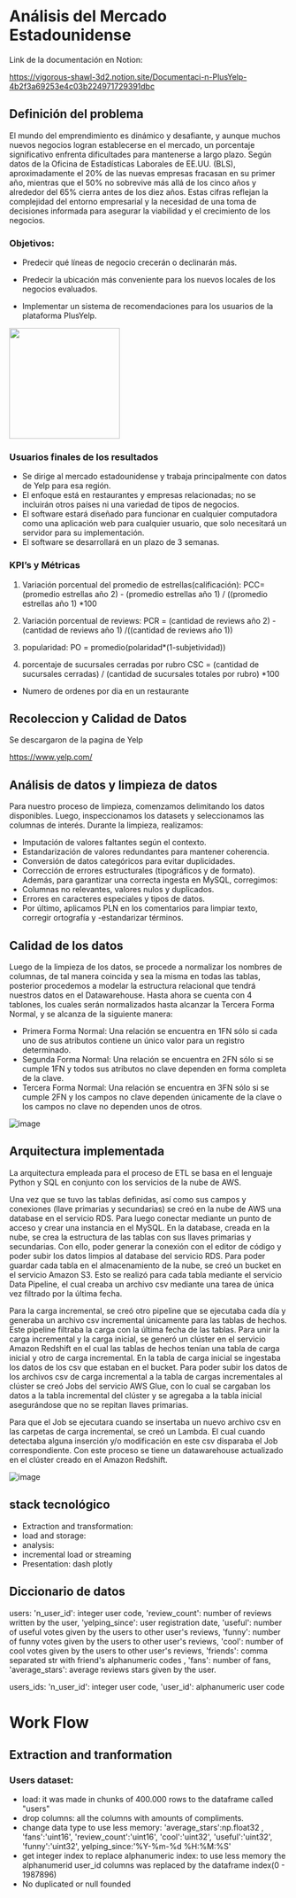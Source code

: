 # Análisis del Mercado Estadounidense 
Link de la documentación en Notion:

https://vigorous-shawl-3d2.notion.site/Documentaci-n-PlusYelp-4b2f3a69253e4c03b224971729391dbc

## Definición del problema

El mundo del emprendimiento es dinámico y desafiante, y aunque muchos nuevos negocios logran establecerse en el mercado, un porcentaje significativo enfrenta dificultades para mantenerse a largo plazo. Según datos de la Oficina de Estadísticas Laborales de EE.UU. (BLS), aproximadamente el 20% de las nuevas empresas fracasan en su primer año, mientras que el 50% no sobrevive más allá de los cinco años y alrededor del 65% cierra antes de los diez años. Estas cifras reflejan la complejidad del entorno empresarial y la necesidad de una toma de decisiones informada para asegurar la viabilidad y el crecimiento de los negocios.

### Objetivos:

- Predecir qué líneas de negocio crecerán o declinarán más.

- Predecir la ubicación más conveniente para los nuevos locales de los negocios evaluados.

- Implementar un sistema de recomendaciones para los usuarios de la plataforma PlusYelp.


<img src="https://media3.giphy.com/media/v1.Y2lkPTc5MGI3NjExd3A1dmF4ZTcyM3dvcndldjNoMW81ZXEyaXR2ZGEycTh5MjhjbDZjdiZlcD12MV9pbnRlcm5hbF9naWZfYnlfaWQmY3Q9Zw/w6NLkHuoWlcdXIHktr/giphy.gif" width="200">

### Usuarios finales de los resultados 

- Se dirige al mercado estadounidense y trabaja principalmente con datos de Yelp para esa región.
- El enfoque está en restaurantes y empresas relacionadas; no se incluirán otros países ni una variedad de tipos de negocios.
- El software estará diseñado para funcionar en cualquier computadora como una aplicación web para cualquier usuario, que solo necesitará un servidor para su implementación.
- El software se desarrollará en un plazo de 3 semanas.

### KPI’s y Métricas

1) Variación porcentual del promedio de estrellas(calificación):
    PCC= (promedio estrellas año 2) - (promedio estrellas año 1) / ((promedio estrellas año 1) *100

2) Variación porcentual de reviews:
    PCR = (cantidad de reviews año 2) - (cantidad de reviews año 1) /((cantidad de reviews año 1))

3) popularidad: 
    PO = promedio(polaridad*(1-subjetividad))

4) porcentaje de sucursales cerradas por rubro
    CSC = (cantidad de sucursales cerradas) / (cantidad de sucursales totales por rubro) *100

- Numero de ordenes por dia en un restaurante

## Recoleccion y Calidad de Datos

Se descargaron de la pagina de Yelp

https://www.yelp.com/

## Análisis de datos y limpieza de datos

Para nuestro proceso de limpieza, comenzamos delimitando los datos disponibles. Luego, inspeccionamos los datasets y seleccionamos las columnas de interés. Durante la limpieza, realizamos:
- Imputación de valores faltantes según el contexto.
- Estandarización de valores redundantes para mantener coherencia.
- Conversión de datos categóricos para evitar duplicidades.
- Corrección de errores estructurales (tipográficos y de formato).
Además, para garantizar una correcta ingesta en MySQL, corregimos:
- Columnas no relevantes, valores nulos y duplicados.
- Errores en caracteres especiales y tipos de datos.
- Por último, aplicamos PLN en los comentarios para limpiar texto, corregir ortografía y -estandarizar términos.

## Calidad de los datos
Luego de la limpieza de los datos, se procede a normalizar los nombres de columnas, de tal manera coincida y sea la misma en todas las tablas, posterior procedemos a modelar la estructura relacional que tendrá nuestros datos en el Datawarehouse. Hasta ahora se cuenta con 4 tablones, los cuales serán normalizados hasta alcanzar la Tercera Forma Normal, y se alcanza de la siguiente manera:
- Primera Forma Normal: Una relación se encuentra en 1FN sólo si cada uno de sus atributos contiene un único valor para un registro determinado.
- Segunda Forma Normal: Una relación se encuentra en 2FN sólo si se cumple 1FN y todos sus atributos no clave dependen en forma completa de la clave.
- Tercera Forma Normal: Una relación se encuentra en 3FN sólo si se cumple 2FN y los campos no clave dependen únicamente de la clave o los campos no clave no dependen unos de otros.

![image](https://github.com/user-attachments/assets/3eaf53f3-54b2-4407-9559-68159a620ab8)
## Arquitectura implementada

La arquitectura empleada para el proceso de ETL se basa en el lenguaje Python y SQL en conjunto con los servicios de la nube de AWS.

Una vez que se tuvo las tablas definidas, así como sus campos y conexiones (llave primarias y secundarias) se creó en la nube de AWS una database en el servicio RDS. Para luego conectar mediante un punto de acceso y crear una instancia en el MySQL. En la database, creada en la nube, se crea la estructura de las tablas con sus llaves primarias y secundarias. Con ello, poder generar la conexión con el editor de código y poder subir los datos limpios al database del servicio RDS. Para poder guardar cada tabla en el almacenamiento de la nube, se creó un bucket en el servicio Amazon S3. Esto se realizó para cada tabla mediante el servicio Data Pipeline, el cual creaba un archivo csv mediante una tarea de única vez filtrado por la última fecha.

Para la carga incremental, se creó otro pipeline que se ejecutaba cada día y generaba un archivo csv incremental únicamente para las tablas de hechos. Este pipeline filtraba la carga con la última fecha de las tablas. Para unir la carga incremental y la carga inicial, se generó un clúster en el servicio Amazon Redshift en el cual las tablas de hechos tenían una tabla de carga inicial y otro de carga incremental. En la tabla de carga inicial se ingestaba los datos de los csv que estaban en el bucket. Para poder subir los datos de los archivos csv de carga incremental a la tabla de cargas incrementales al clúster se creó Jobs del servicio AWS Glue, con lo cual se cargaban los datos a la tabla incremental del clúster y se agregaba a la tabla inicial asegurándose que no se repitan llaves primarias.

Para que el Job se ejecutara cuando se insertaba un nuevo archivo csv en las carpetas de carga incremental, se creó un Lambda. El cual cuando detectaba alguna inserción y/o modificación en este csv disparaba el Job correspondiente. Con este proceso se tiene un datawarehouse actualizado en el clúster creado en el Amazon Redshift.

![image](https://github.com/user-attachments/assets/039fe7ed-2f40-4110-8b29-732ae11e213a)




## stack tecnológico
- Extraction and transformation:
- load and storage:
- analysis:
- incremental load or streaming
- Presentation: dash plotly

## Diccionario de datos

users:
'n_user_id': integer user code,
'review_count': number of reviews written by the user, 
'yelping_since': user registration date, 
'useful': number of useful votes given by the users to other user's reviews,
'funny': number of funny votes given by the users to other user's reviews, 
'cool': number of cool votes given by the users to other user's reviews, 
'friends': comma separated str with friend's alphanumeric codes , 
'fans': number of fans, 
'average_stars': average reviews stars given by the user.

users_ids:
'n_user_id': integer user code,
'user_id': alphanumeric user code 

# Work Flow
## Extraction and tranformation

### Users dataset:
- load: it was made in chunks of 400.000 rows to the dataframe called "users"
- drop columns: all the columns with amounts of compliments.
- change data type to use less memory: 'average_stars':np.float32 , 'fans':'uint16', 'review_count':'uint16', 'cool':'uint32', 'useful':'uint32', 'funny':'uint32', yelping_since:'%Y-%m-%d %H:%M:%S'
-  get integer index to replace alphanumeric index: to use less memory the alphanumerid user_id columns was replaced by the dataframe index(0 - 1987896)
-   No duplicated or null founded 


